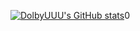 [![DolbyUUU's GitHub stats](https://github-readme-stats.vercel.app/api?username=DolbyUUU)](https://github.com/DolbyUUU/github-readme-stats)0
